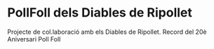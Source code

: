 # PollFoll dels Diables de Ripollet
Projecte de col.laboració amb els Diables de Ripollet.
Record del 20è Aniversari Poll Foll
